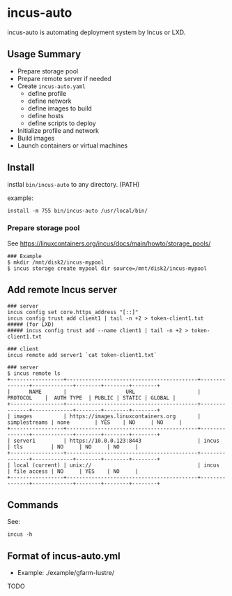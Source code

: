 # incus-auto

incus-auto is automating deployment system by Incus or LXD.

## Usage Summary

- Prepare storage pool
- Prepare remote server if needed
- Create `incus-auto.yaml`
  - define profile
  - define network
  - define images to build
  - define hosts
  - define scripts to deploy
- Initialize profile and network
- Build images
- Launch containers or virtual machines

## Install

instlal `bin/incus-auto` to any directory. (PATH)

example:

```
install -m 755 bin/incus-auto /usr/local/bin/
```

### Prepare storage pool

See <https://linuxcontainers.org/incus/docs/main/howto/storage_pools/>

```
### Example
$ mkdir /mnt/disk2/incus-mypool
$ incus storage create mypool dir source=/mnt/disk2/incus-mypool
```

## Add remote Incus server

```
### server
incus config set core.https_address "[::]"
incus config trust add client1 | tail -n +2 > token-client1.txt
##### (for LXD)
##### incus config trust add --name client1 | tail -n +2 > token-client1.txt

### client
incus remote add server1 `cat token-client1.txt`

### server
$ incus remote ls
+-----------------+------------------------------------------+---------------+-------------+--------+--------+--------+
|      NAME       |                   URL                    |   PROTOCOL    |  AUTH TYPE  | PUBLIC | STATIC | GLOBAL |
+-----------------+------------------------------------------+---------------+-------------+--------+--------+--------+
| images          | https://images.linuxcontainers.org       | simplestreams | none        | YES    | NO     | NO     |
+-----------------+------------------------------------------+---------------+-------------+--------+--------+--------+
| server1         | https://10.0.0.123:8443                  | incus         | tls         | NO     | NO     | NO     |
+-----------------+------------------------------------------+---------------+-------------+--------+--------+--------+
| local (current) | unix://                                  | incus         | file access | NO     | YES    | NO     |
+-----------------+------------------------------------------+---------------+-------------+--------+--------+--------+
```

## Commands

See:

```
incus -h
```

## Format of incus-auto.yml

- Example: ./example/gfarm-lustre/

TODO
